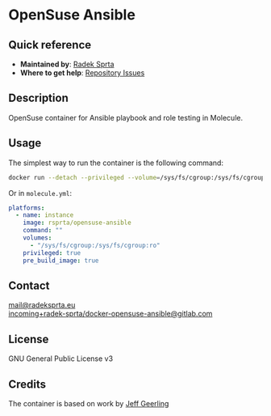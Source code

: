 # OpenSuse Ansible

## Quick reference
-	**Maintained by**: [Radek Sprta](https://gitlab.com/radek-sprta)
-	**Where to get help**: [Repository Issues](https://gitlab.com/radek-sprta/docker-opensuse-ansible/-/issues)

## Description
OpenSuse container for Ansible playbook and role testing in Molecule.

## Usage
The simplest way to run the container is the following command:

```bash
docker run --detach --privileged --volume=/sys/fs/cgroup:/sys/fs/cgroup:ro rsprta/opensuse-ansible
```

Or in `molecule.yml`:

```yaml
platforms:
  - name: instance
    image: rsprta/opensuse-ansible
    command: ""
    volumes:
      - "/sys/fs/cgroup:/sys/fs/cgroup:ro"
    privileged: true
    pre_build_image: true
```

## Contact
[mail@radeksprta.eu](mailto:mail@radeksprta.eu)  
[incoming+radek-sprta/docker-opensuse-ansible@gitlab.com](incoming+radek-sprta/docker-opensuse-ansible@gitlab.com)

## License
GNU General Public License v3

## Credits
The container is based on work by [Jeff Geerling](https://hub.docker.com/u/geerlingguy)
